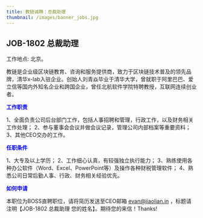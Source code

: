 ```yaml
---
title: 教链诚聘：总裁助理
thumbnail: /images/banner_jobs.jpg
---
```


## JOB-1802 总裁助理

工作地点: 北京。

教链是企业级区块链教育、咨询和服务提供商，致力于区块链技术普及的领先品牌，清华x-lab入驻企业。创始人刘青焱毕业于清华大学，曾就职于阿里巴巴、爱立信等国内外知名企业和跨国企业，曾任北航软件学院特聘教授，互联网连续创业者。

<span style="color:blue;font-weight:bold">工作职责</span>

1、全面负责公司后台部门工作，包括人事招聘和管理，行政工作，以及财务相关工作处理；
2、参与董事会会议并做会议记录，管理公司内部档案等重要资料；
3、其他CEO交办的工作。

<span style="color:blue;font-weight:bold">任职条件</span>

1、大专及以上学历；
2、工作细心认真，有较强独立执行能力；
3、熟练使用各种办公软件（Word、Excel、PowerPoint等）及操作各种财税管理软件；
4、熟悉公司日常后勤人事、行政、财务相关经验优先。

<span style="color:blue;font-weight:bold">如何申请</span>

本职位为BOSS直聘职位，请将简历发送至CEO邮箱 evan@jiaolian.in ，标题请注明【JOB-1802 总裁助理 您的姓名】。期待您的来信！Thanks!

